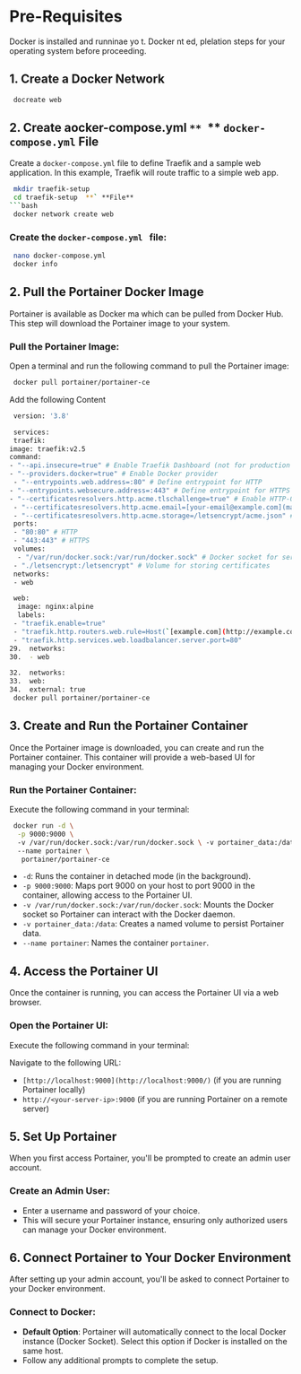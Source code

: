 
# Pre-Requisites
 Docker is installed and runninae  yo t.  Docker nt ed, plelation steps for your operating system before proceeding.

## 1\. Create a Docker Network

```bash
 docreate web
 ```
## 2\. Create aocker-compose.yml `** `** `docker-compose.yml` File

Create a `docker-compose.yml` file to define Traefik and a sample web application. In this example, Traefik will route traffic to a simple web app.

```bash
 mkdir traefik-setup
 cd traefik-setup  **` **File**
```bash
 docker network create web
 ```
###  Create the `docker-compose.yml ` file:

 ```bash
  nano docker-compose.yml
  docker info
```

## 2\. Pull the Portainer Docker Image
Portainer is available as  Docker ma which can be pulled from Docker Hub. This step will download the Portainer image to your system.

###  **Pull the Portainer Image**:
Open a terminal and run the following command to pull the Portainer image:

```bash
 docker pull portainer/portainer-ce
 ```
Add the following Content

```bash
 version: '3.8'

 services:
 traefik:
image: traefik:v2.5
command:
- "--api.insecure=true" # Enable Traefik Dashboard (not for production use)
- "--providers.docker=true" # Enable Docker provider
 - "--entrypoints.web.address=:80" # Define entrypoint for HTTP
- "--entrypoints.websecure.address=:443" # Define entrypoint for HTTPS
- "--certificatesresolvers.http.acme.tlschallenge=true" # Enable HTTP-01 challenge for ACME
 - "--certificatesresolvers.http.acme.email=[your-email@example.com](mailto:your-email@example.com)" # Your email for ACME
 - "--certificatesresolvers.http.acme.storage=/letsencrypt/acme.json" # Storage for certificates
 ports:
 - "80:80" # HTTP
 - "443:443" # HTTPS
 volumes:
  - "/var/run/docker.sock:/var/run/docker.sock" # Docker socket for service discovery
 - "./letsencrypt:/letsencrypt" # Volume for storing certificates
 networks:
 - web

 web:
  image: nginx:alpine
  labels:
 - "traefik.enable=true"
 - "traefik.http.routers.web.rule=Host(`[example.com](http://example.com/)`)" # Replace with your domain
 - "traefik.http.services.web.loadbalancer.server.port=80"
29.  networks:
30.  - web

32.  networks:
33.  web:
34.  external: true
 docker pull portainer/portainer-ce
 ```


## 3\. Create and Run the Portainer Container
Once the Portainer image is downloaded, you can create and run the Portainer container. This container will provide a web-based UI for managing your Docker environment.

###  **Run the Portainer Container**:
Execute the following command in your terminal:

``` bash
 docker run -d \
  -p 9000:9000 \ 
  -v /var/run/docker.sock:/var/run/docker.sock \ -v portainer_data:/data \ 
  --name portainer \
   portainer/portainer-ce
```
-   `-d`: Runs the container in detached mode (in the background).
-   `-p 9000:9000`: Maps port 9000 on your host to port 9000 in the container, allowing access to the Portainer UI.
-   `-v /var/run/docker.sock:/var/run/docker.sock`: Mounts the Docker socket so Portainer can interact with the Docker daemon.
-   `-v portainer_data:/data`: Creates a named volume to persist Portainer data.
-   `--name portainer`: Names the container  `portainer`.

## 4\. Access the Portainer UI
Once the container is running, you can access the Portainer UI via a web browser.

###  **Open the Portainer UI**:
Execute the following command in your terminal:

Navigate to the following URL:
-   `[http://localhost:9000](http://localhost:9000/)`  (if you are running Portainer locally)
-   `http://<your-server-ip>:9000`  (if you are running Portainer on a remote server)

## 5\. Set Up Portainer 

When you first access Portainer, you'll be prompted to create an admin user account.
### **Create an Admin User**:

-   Enter a username and password of your choice.
-   This will secure your Portainer instance, ensuring only authorized users can manage your Docker environment.

## 6\. Connect Portainer to Your Docker Environment

After setting up your admin account, you'll be asked to connect Portainer to your Docker environment.
### **Connect to Docker**:

-   **Default Option**: Portainer will automatically connect to the local Docker instance (Docker Socket). Select this option if Docker is installed on the same host.
-   Follow any additional prompts to complete the setup.
<!--stackedit_data:
eyJoaXN0b3J5IjpbMTUwODc4ODMyNSwtMTA3MDkyNzE1MywtMT
k0NTY1MTM1NSwtMjExNzUxODc2MSw2NTE1MDM2ODksMTE5NzAx
NjQ0M119
-->